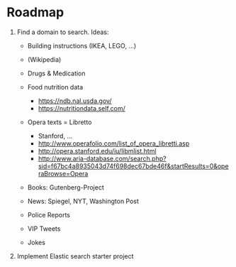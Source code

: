# Roadmap

1. Find a domain to search. Ideas:
    - Building instructions (IKEA, LEGO, ...)
    - (Wikipedia)
    - Drugs & Medication
    - Food nutrition data
        - https://ndb.nal.usda.gov/
        - https://nutritiondata.self.com/
    - Opera texts = Libretto
        - Stanford, ...
        - http://www.operafolio.com/list_of_opera_libretti.asp
        - http://opera.stanford.edu/iu/libmlist.html
        - http://www.aria-database.com/search.php?sid=f67bc4a8935043d74f698dec67bde46f&startResults=0&operaBrowse=Opera

    - Books: Gutenberg-Project
    - News: Spiegel, NYT, Washington Post
    - Police Reports
    - VIP Tweets
    - Jokes
2. Implement Elastic search starter project

